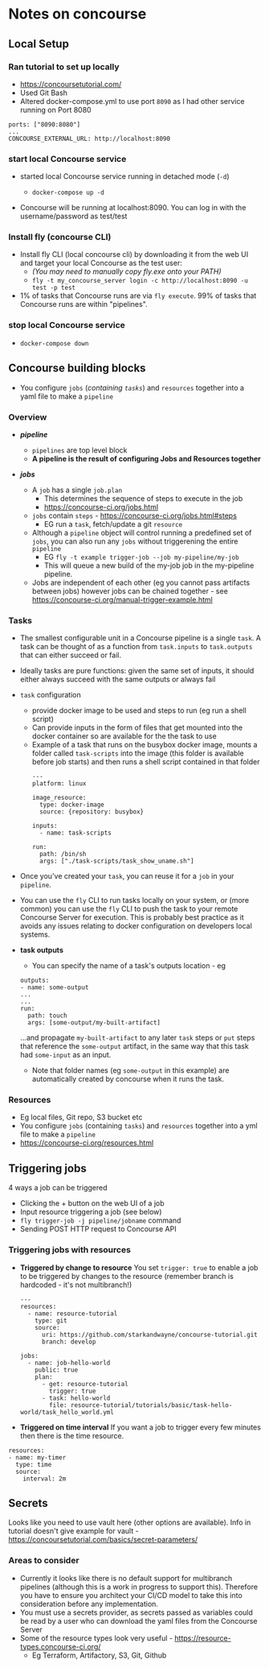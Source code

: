 # Notes on concourse

## Local Setup

### Ran tutorial to set up locally
* https://concoursetutorial.com/
* Used Git Bash
* Altered docker-compose.yml to use port `8090` as I had other service running on Port 8080

```
ports: ["8090:8080"]
...
CONCOURSE_EXTERNAL_URL: http://localhost:8090
```

### start  local Concourse service
* started local Concourse service running in detached mode (`-d`)
  * `docker-compose up -d`

* Concourse will be running at localhost:8090. You can log in with the username/password as test/test

### Install fly (concourse CLI)
* Install fly CLI (local concourse cli) by downloading it from the web UI and target your local Concourse as the test user:
  * _(You may need to manually copy fly.exe onto your PATH)_
  * `fly -t my_concourse_server login -c http://localhost:8090 -u test -p test`
* 1% of tasks that Concourse runs are via `fly execute`. 99% of tasks that Concourse runs are within "pipelines".

### stop  local Concourse service
* `docker-compose down`

## Concourse building blocks
* You configure `jobs` (_containing `tasks`_) and `resources` together into a yaml file to make a `pipeline`
### Overview
* **_pipeline_**
  * `pipelines` are top level block
  * **A pipeline is the result of configuring Jobs and Resources together**

* **_jobs_**
  * A `job` has a single `job.plan`
    * This determines the sequence of steps to execute in the job
    * https://concourse-ci.org/jobs.html
  * `jobs` contain `steps` - https://concourse-ci.org/jobs.html#steps
    * EG run a `task`, fetch/update a git `resource`
  * Although a `pipeline` object will control running a predefined set of `jobs`, you can also run any `jobs` without triggerening the entire `pipeline`
    * EG `fly -t example trigger-job --job my-pipeline/my-job`
    * This will queue a new build of the my-job job in the my-pipeline pipeline.
  * Jobs are independent of each other (eg you cannot pass artifacts between jobs) however jobs can be chained together - see https://concourse-ci.org/manual-trigger-example.html

### Tasks
* The smallest configurable unit in a Concourse pipeline is a single `task`. A task can be thought of as a function from `task.inputs` to `task.outputs` that can either succeed or fail.
* Ideally tasks are pure functions: given the same set of inputs, it should either always succeed with the same outputs or always fail
* `task` configuration
  * provide docker image to be used and steps to run (eg run a shell script)
  * Can provide inputs in the form of files that get mounted into the docker container so are available for the the task to use
  * Example of a task that runs on the busybox docker image, mounts a folder called `task-scripts` into the image (this folder is available before job starts) and then runs a shell script contained in that folder
    ```
    ---
    platform: linux

    image_resource:
      type: docker-image
      source: {repository: busybox}

    inputs:
      - name: task-scripts

    run:
      path: /bin/sh
      args: ["./task-scripts/task_show_uname.sh"]
    ```
* Once you've created your `task`, you can reuse it for a `job` in your `pipeline`.
* You can use the `fly` CLI to run tasks locally on your system, or (more common) you can use the `fly` CLI to push the task to your remote Concourse Server for execution. This is probably best practice as it avoids any issues relating to docker configuration on developers local systems.


* **task outputs**
  * You can specify the name of a task's outputs location - eg
  ```
  outputs:
  - name: some-output
  ...
  ...
  run:
    path: touch
    args: [some-output/my-built-artifact]
  ```
  ...and propagate `my-built-artifact` to any later `task` steps or `put` steps that reference the `some-output` artifact, in the same way that this task had `some-input` as an input.
  * Note that folder names (eg `some-output` in this example) are automatically created by concourse when it runs the task.

### Resources
* Eg local files, Git repo, S3 bucket etc
* You configure `jobs` (containing `tasks`) and `resources` together into a yml file to make a `pipeline`
* https://concourse-ci.org/resources.html

## Triggering jobs
4 ways a job can be triggered
* Clicking the + button on the web UI of a job
* Input resource triggering a job (see below)
* `fly trigger-job -j pipeline/jobname` command
* Sending POST HTTP request to Concourse API

### Triggering jobs with resources
* **Triggered by change to resource**
  You set `trigger: true` to enable a job to be triggered by changes to the resource (remember branch is hardcoded - it's not multibranch!)
  ```
  ---
  resources:
    - name: resource-tutorial
      type: git
      source:
        uri: https://github.com/starkandwayne/concourse-tutorial.git
        branch: develop

  jobs:
    - name: job-hello-world
      public: true
      plan:
        - get: resource-tutorial
          trigger: true
        - task: hello-world
          file: resource-tutorial/tutorials/basic/task-hello-world/task_hello_world.yml
  ```
* **Triggered on time interval**
If you want a job to trigger every few minutes then there is the time resource.
```
resources:
- name: my-timer
  type: time
  source:
    interval: 2m
```

## Secrets
Looks like you need to use vault here (other options are available). Info in tutorial doesn't give example for vault - https://concoursetutorial.com/basics/secret-parameters/

### Areas to consider
* Currently it looks like there is no default support for multibranch pipelines (although this is a work in progress to support this). Therefore you have to ensure you architect your CI/CD model to take this into consideration before any implementation.
* You must use a secrets provider, as secrets passed as variables could be read by a user who can download the yaml files from the Concourse Server
* Some of the resource types look very useful - https://resource-types.concourse-ci.org/
  * Eg Terraform, Artifactory, S3, Git, Github